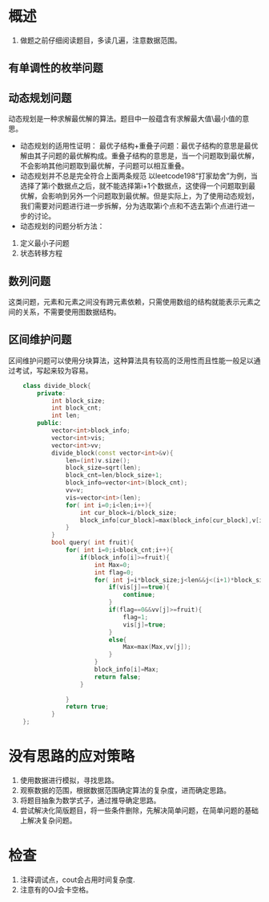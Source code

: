 # 概述
1. 做题之前仔细阅读题目，多读几遍，注意数据范围。
## 有单调性的枚举问题
## 动态规划问题
动态规划是一种求解最优解的算法。题目中一般蕴含有求解最大值\最小值的意思。
- 动态规划的适用性证明：
最优子结构+重叠子问题：最优子结构的意思是最优解由其子问题的最优解构成。重叠子结构的意思是，当一个问题取到最优解，不会影响其他问题取到最优解，子问题可以相互重叠。
- 动态规划并不总是完全符合上面两条规范
以leetcode198“打家劫舍”为例，当选择了第i个数据点之后，就不能选择第i+1个数据点，这使得一个问题取到最优解，会影响到另外一个问题取到最优解。但是实际上，为了使用动态规划，我们需要对问题进行进一步拆解，分为选取第i个点和不选去第i个点进行进一步的讨论。
- 动态规划的问题分析方法：
1. 定义最小子问题
2. 状态转移方程

## 数列问题
这类问题，元素和元素之间没有跨元素依赖，只需使用数组的结构就能表示元素之间的关系，不需要使用图数据结构。
## 区间维护问题
区间维护问题可以使用分块算法，这种算法具有较高的泛用性而且性能一般足以通过考试，写起来较为容易。
```cpp
    class divide_block{
        private:
            int block_size;
            int block_cnt;
            int len;
        public:
            vector<int>block_info;
            vector<int>vis;
            vector<int>vv;
            divide_block(const vector<int>&v){
                len=(int)v.size();
                block_size=sqrt(len);
                block_cnt=len/block_size+1;
                block_info=vector<int>(block_cnt);
                vv=v;
                vis=vector<int>(len);
                for( int i=0;i<len;i++){
                    int cur_block=i/block_size;
                    block_info[cur_block]=max(block_info[cur_block],v[i]);
                }
            }
            bool query( int fruit){
                for( int i=0;i<block_cnt;i++){
                    if(block_info[i]>=fruit){
                        int Max=0;
                        int flag=0;
                        for( int j=i*block_size;j<len&&j<(i+1)*block_size;j++){
                            if(vis[j]==true){
                                continue;
                            }
                            if(flag==0&&vv[j]>=fruit){
                                flag=1;
                                vis[j]=true;
                            }
                            else{
                                Max=max(Max,vv[j]);
                            }
                        }
                        block_info[i]=Max;
                        return false;
                    }
                    
                }
                return true;
            }
    };
```

# 没有思路的应对策略
1. 使用数据进行模拟，寻找思路。
2. 观察数据的范围，根据数据范围确定算法的复杂度，进而确定思路。
3. 将题目抽象为数学式子，通过推导确定思路。
4. 尝试解决化简版题目，将一些条件删除，先解决简单问题，在简单问题的基础上解决复杂问题。

# 检查
1. 注释调试点，cout会占用时间复杂度.
2. 注意有的OJ会卡空格。
